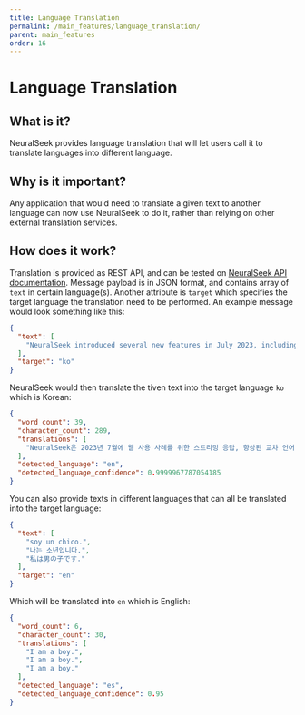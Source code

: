 ```yaml
---
title: Language Translation
permalink: /main_features/language_translation/
parent: main_features
order: 16
---
```


# Language Translation

## What is it?
NeuralSeek provides language translation that will let users call it to translate languages into different language.

## Why is it important?
Any application that would need to translate a given text to another language can now use NeuralSeek to do it, rather than relying on other external translation services.

## How does it work?
Translation is provided as REST API, and can be tested on [NeuralSeek API documentation](https://api.neuralseek.com/). 
Message payload is in JSON format, and contains array of `text` in certain language(s). Another attribute is `target` which specifies the target language the translation need to be performed. An example message would look something like this:
```JSON
{
  "text": [
    "NeuralSeek introduced several new features in July 2023, including streaming responses for web use cases, enhanced cross-lingual support, curate to CSV/upload curated QA from CSV, improved semantic match analysis, updated IBM WatsonX model compatibility, and AWS Lex round-trip monitoring."
  ],
  "target": "ko"
}
```
NeuralSeek would then translate the tiven text into the target language `ko` which is Korean:
```JSON
{
  "word_count": 39,
  "character_count": 289,
  "translations": [
    "NeuralSeek은 2023년 7월에 웹 사용 사례를 위한 스트리밍 응답, 향상된 교차 언어 지원, CSV에 대한 선별/선별 QA 업로드, 개선된 의미 일치 분석, 업데이트된 IBM WatsonX 모델 호환성 및 AWS Lex 왕복 모니터링과 같은 여러 가지 새로운 기능을 도입했습니다."
  ],
  "detected_language": "en",
  "detected_language_confidence": 0.9999967787054185
}
```
You can also provide texts in different languages that can all be translated into the target language:
```JSON
{
  "text": [
    "soy un chico.",
    "나는 소년입니다.",
    "私は男の子です."
  ],
  "target": "en"
}
```
Which will be translated into `en` which is English:
```JSON
{
  "word_count": 6,
  "character_count": 30,
  "translations": [
    "I am a boy.",
    "I am a boy.",
    "I am a boy."
  ],
  "detected_language": "es",
  "detected_language_confidence": 0.95
}
```